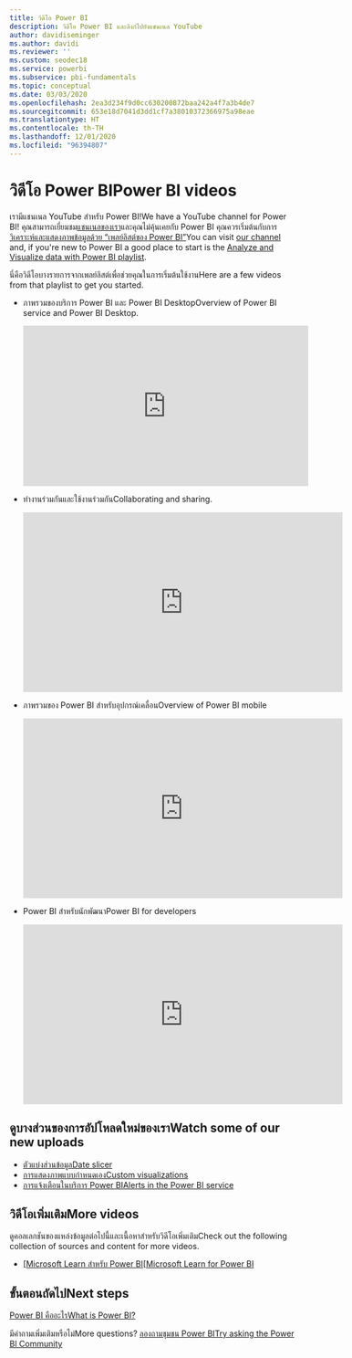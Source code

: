 ```yaml
---
title: วิดีโอ Power BI
description: วิดีโอ Power BI และลิงก์ไปยังแชนเนล YouTube
author: davidiseminger
ms.author: davidi
ms.reviewer: ''
ms.custom: seodec18
ms.service: powerbi
ms.subservice: pbi-fundamentals
ms.topic: conceptual
ms.date: 03/03/2020
ms.openlocfilehash: 2ea3d234f9d0cc630200872baa242a4f7a3b4de7
ms.sourcegitcommit: 653e18d7041d3dd1cf7a38010372366975a98eae
ms.translationtype: HT
ms.contentlocale: th-TH
ms.lasthandoff: 12/01/2020
ms.locfileid: "96394807"
---
```

# <a name="power-bi-videos"></a><span data-ttu-id="073aa-103">วิดีโอ Power BI</span><span class="sxs-lookup"><span data-stu-id="073aa-103">Power BI videos</span></span>
<span data-ttu-id="073aa-104">เรามีแชนเนล YouTube สำหรับ Power BI!</span><span class="sxs-lookup"><span data-stu-id="073aa-104">We have a YouTube channel for Power BI!</span></span> <span data-ttu-id="073aa-105">คุณสามารถเยี่ยมชม[แชนเนลของเรา](https://www.youtube.com/user/mspowerbi/videos)และคุณไม่คุ้นเคยกับ Power BI คุณควรเริ่มต้นกับการ[วิเคราะห์และแสดงภาพข้อมูลด้วย “เพลย์ลิสต์ของ Power BI”](https://www.youtube.com/playlist?list=PL1N57mwBHtN0JFoKSR0n-tBkUJHeMP2cP)</span><span class="sxs-lookup"><span data-stu-id="073aa-105">You can visit [our channel](https://www.youtube.com/user/mspowerbi/videos) and, if you're new to Power BI a good place to start is the [Analyze and Visualize data with Power BI playlist](https://www.youtube.com/playlist?list=PL1N57mwBHtN0JFoKSR0n-tBkUJHeMP2cP).</span></span>

<span data-ttu-id="073aa-106">นี่คือวิดีโอบางรายการจากเพลย์ลิสต์เพื่อช่วยคุณในการเริ่มต้นใช้งาน</span><span class="sxs-lookup"><span data-stu-id="073aa-106">Here are a few videos from that playlist to get you started.</span></span>

* <span data-ttu-id="073aa-107">ภาพรวมของบริการ Power BI และ Power BI Desktop</span><span class="sxs-lookup"><span data-stu-id="073aa-107">Overview of Power BI service and Power BI Desktop.</span></span>
  
  <iframe width="500" height="281" src="https://www.youtube.com/embed/l2wy4XgQIu0" frameborder="0" allowfullscreen></iframe>
* <span data-ttu-id="073aa-108">ทำงานร่วมกันและใช้งานร่วมกัน</span><span class="sxs-lookup"><span data-stu-id="073aa-108">Collaborating and sharing.</span></span>
  
  <iframe width="560" height="315" src="https://www.youtube.com/embed/5DABLeJzQYM" frameborder="0" allow="autoplay; encrypted-media" allowfullscreen></iframe>
* <span data-ttu-id="073aa-109">ภาพรวมของ Power BI สำหรับอุปกรณ์เคลื่อน</span><span class="sxs-lookup"><span data-stu-id="073aa-109">Overview of Power BI mobile</span></span>
  
  <iframe width="560" height="315" src="https://www.youtube.com/embed/07uBWhaCo78" frameborder="0" allow="autoplay; encrypted-media" allowfullscreen></iframe>

* <span data-ttu-id="073aa-110">Power BI สำหรับนักพัฒนา</span><span class="sxs-lookup"><span data-stu-id="073aa-110">Power BI for developers</span></span>
  <iframe width="560" height="315" src="https://www.youtube.com/embed/47uXJW1GIUY" frameborder="0" allow="autoplay; encrypted-media" allowfullscreen></iframe>  

## <a name="watch-some-of-our-new-uploads"></a><span data-ttu-id="073aa-111">ดูบางส่วนของการอัปโหลดใหม่ของเรา</span><span class="sxs-lookup"><span data-stu-id="073aa-111">Watch some of our new uploads</span></span>
* [<span data-ttu-id="073aa-112">ตัวแบ่งส่วนข้อมูล</span><span class="sxs-lookup"><span data-stu-id="073aa-112">Date slicer</span></span>](https://youtu.be/V7i82ZZm0vw)
* [<span data-ttu-id="073aa-113">การแสดงภาพแบบกำหนดเอง</span><span class="sxs-lookup"><span data-stu-id="073aa-113">Custom visualizations</span></span>](https://youtu.be/d-rXAJ3_uAo)
* [<span data-ttu-id="073aa-114">การแจ้งเตือนในบริการ Power BI</span><span class="sxs-lookup"><span data-stu-id="073aa-114">Alerts in the Power BI service</span></span>](https://youtu.be/JbL2-HJ8clE)

## <a name="more-videos"></a><span data-ttu-id="073aa-115">วิดีโอเพิ่มเติม</span><span class="sxs-lookup"><span data-stu-id="073aa-115">More videos</span></span>
<span data-ttu-id="073aa-116">ดูคอลเลกชันของแหล่งข้อมูลต่อไปนี้และเนื้อหาสำหรับวิดีโอเพิ่มเติม</span><span class="sxs-lookup"><span data-stu-id="073aa-116">Check out the following collection of sources and content for more videos.</span></span>

* <span data-ttu-id="073aa-117">[[Microsoft Learn สำหรับ Power BI](/learn/powerplatform/power-bi?WT.mc_id=powerbi_landingpage-docs-link)</span><span class="sxs-lookup"><span data-stu-id="073aa-117">[[Microsoft Learn for Power BI](/learn/powerplatform/power-bi?WT.mc_id=powerbi_landingpage-docs-link)</span></span>

## <a name="next-steps"></a><span data-ttu-id="073aa-118">ขั้นตอนถัดไป</span><span class="sxs-lookup"><span data-stu-id="073aa-118">Next steps</span></span>
[<span data-ttu-id="073aa-119">Power BI คืออะไร</span><span class="sxs-lookup"><span data-stu-id="073aa-119">What is Power BI?</span></span>](power-bi-overview.md)

<span data-ttu-id="073aa-120">มีคำถามเพิ่มเติมหรือไม่</span><span class="sxs-lookup"><span data-stu-id="073aa-120">More questions?</span></span> [<span data-ttu-id="073aa-121">ลองถามชุมชน Power BI</span><span class="sxs-lookup"><span data-stu-id="073aa-121">Try asking the Power BI Community</span></span>](https://community.powerbi.com/)
